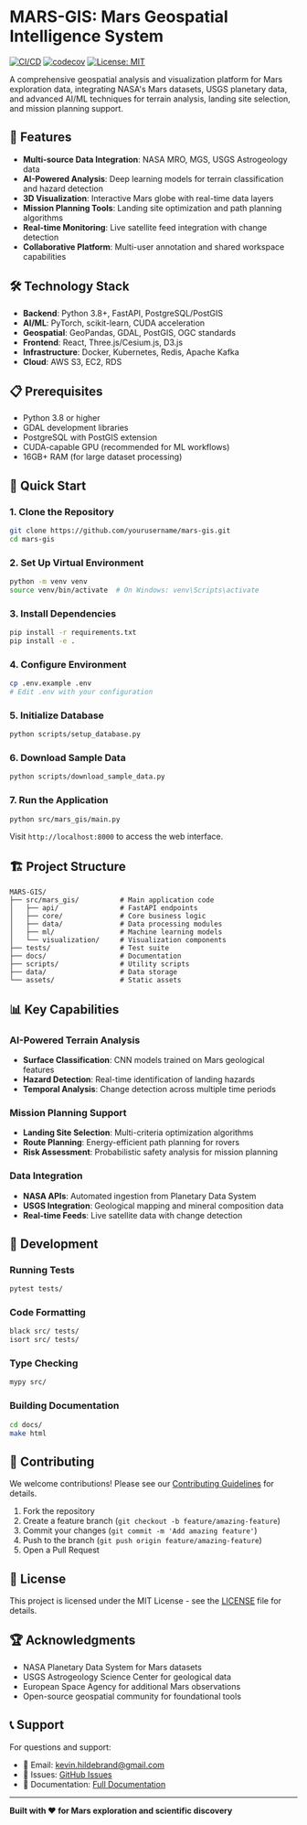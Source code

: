 # MARS-GIS: Mars Geospatial Intelligence System

[![CI/CD](https://github.com/yourusername/mars-gis/workflows/CI/CD%20Pipeline/badge.svg)](https://github.com/yourusername/mars-gis/actions)
[![codecov](https://codecov.io/gh/yourusername/mars-gis/branch/main/graph/badge.svg)](https://codecov.io/gh/yourusername/mars-gis)
[![License: MIT](https://img.shields.io/badge/License-MIT-yellow.svg)](https://opensource.org/licenses/MIT)

A comprehensive geospatial analysis and visualization platform for Mars exploration data, integrating NASA's Mars datasets, USGS planetary data, and advanced AI/ML techniques for terrain analysis, landing site selection, and mission planning support.

## 🚀 Features

- **Multi-source Data Integration**: NASA MRO, MGS, USGS Astrogeology data
- **AI-Powered Analysis**: Deep learning models for terrain classification and hazard detection
- **3D Visualization**: Interactive Mars globe with real-time data layers
- **Mission Planning Tools**: Landing site optimization and path planning algorithms
- **Real-time Monitoring**: Live satellite feed integration with change detection
- **Collaborative Platform**: Multi-user annotation and shared workspace capabilities

## 🛠️ Technology Stack

- **Backend**: Python 3.8+, FastAPI, PostgreSQL/PostGIS
- **AI/ML**: PyTorch, scikit-learn, CUDA acceleration
- **Geospatial**: GeoPandas, GDAL, PostGIS, OGC standards
- **Frontend**: React, Three.js/Cesium.js, D3.js
- **Infrastructure**: Docker, Kubernetes, Redis, Apache Kafka
- **Cloud**: AWS S3, EC2, RDS

## 📋 Prerequisites

- Python 3.8 or higher
- GDAL development libraries
- PostgreSQL with PostGIS extension
- CUDA-capable GPU (recommended for ML workflows)
- 16GB+ RAM (for large dataset processing)

## 🚀 Quick Start

### 1. Clone the Repository
```bash
git clone https://github.com/yourusername/mars-gis.git
cd mars-gis
```

### 2. Set Up Virtual Environment
```bash
python -m venv venv
source venv/bin/activate  # On Windows: venv\Scripts\activate
```

### 3. Install Dependencies
```bash
pip install -r requirements.txt
pip install -e .
```

### 4. Configure Environment
```bash
cp .env.example .env
# Edit .env with your configuration
```

### 5. Initialize Database
```bash
python scripts/setup_database.py
```

### 6. Download Sample Data
```bash
python scripts/download_sample_data.py
```

### 7. Run the Application
```bash
python src/mars_gis/main.py
```

Visit `http://localhost:8000` to access the web interface.

## 🏗️ Project Structure

```
MARS-GIS/
├── src/mars_gis/          # Main application code
│   ├── api/               # FastAPI endpoints
│   ├── core/              # Core business logic
│   ├── data/              # Data processing modules
│   ├── ml/                # Machine learning models
│   └── visualization/     # Visualization components
├── tests/                 # Test suite
├── docs/                  # Documentation
├── scripts/               # Utility scripts
├── data/                  # Data storage
└── assets/                # Static assets
```

## 📊 Key Capabilities

### AI-Powered Terrain Analysis
- **Surface Classification**: CNN models trained on Mars geological features
- **Hazard Detection**: Real-time identification of landing hazards
- **Temporal Analysis**: Change detection across multiple time periods

### Mission Planning Support
- **Landing Site Selection**: Multi-criteria optimization algorithms
- **Route Planning**: Energy-efficient path planning for rovers
- **Risk Assessment**: Probabilistic safety analysis for mission planning

### Data Integration
- **NASA APIs**: Automated ingestion from Planetary Data System
- **USGS Integration**: Geological mapping and mineral composition data
- **Real-time Feeds**: Live satellite data with change detection

## 🔧 Development

### Running Tests
```bash
pytest tests/
```

### Code Formatting
```bash
black src/ tests/
isort src/ tests/
```

### Type Checking
```bash
mypy src/
```

### Building Documentation
```bash
cd docs/
make html
```

## 🤝 Contributing

We welcome contributions! Please see our [Contributing Guidelines](.github/CONTRIBUTING.md) for details.

1. Fork the repository
2. Create a feature branch (`git checkout -b feature/amazing-feature`)
3. Commit your changes (`git commit -m 'Add amazing feature'`)
4. Push to the branch (`git push origin feature/amazing-feature`)
5. Open a Pull Request

## 📄 License

This project is licensed under the MIT License - see the [LICENSE](LICENSE) file for details.

## 🏆 Acknowledgments

- NASA Planetary Data System for Mars datasets
- USGS Astrogeology Science Center for geological data
- European Space Agency for additional Mars observations
- Open-source geospatial community for foundational tools

## 📞 Support

For questions and support:
- 📧 Email: kevin.hildebrand@gmail.com
- 🐛 Issues: [GitHub Issues](https://github.com/yourusername/mars-gis/issues)
- 📖 Documentation: [Full Documentation](https://mars-gis.readthedocs.io/)

---

**Built with ❤️ for Mars exploration and scientific discovery**
